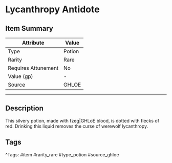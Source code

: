 # Lycanthropy Antidote

## Item Summary

| Attribute            | Value                        |
|----------------------|------------------------------|
| Type                 | Potion |
| Rarity               | Rare             |
| Requires Attunement  | No                |
| Value (gp)           | -    |
| Source               | GHLOE |

---

## Description

This silvery potion, made with fzeg|GHLoE blood, is dotted with flecks of red. Drinking this liquid removes the curse of werewolf lycanthropy.

## Tags

^Tags: #item #rarity_rare #type_potion #source_ghloe